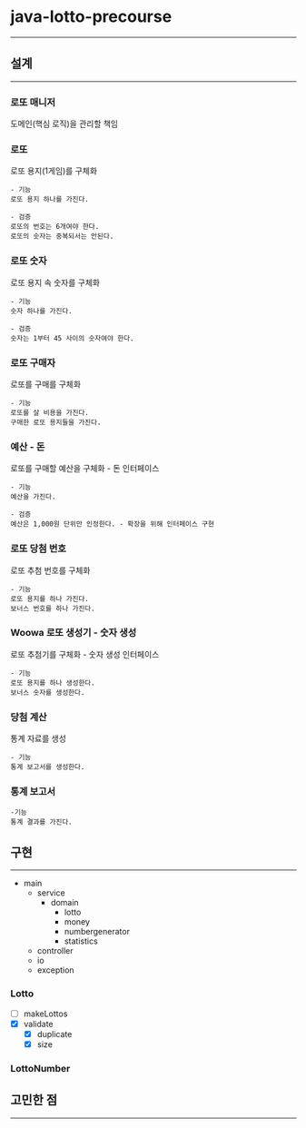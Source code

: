 # java-lotto-precourse
___
## 설계
___
### 로또 매니저
도메인(핵심 로직)을 관리할 책임

### 로또
로또 용지(1게임)를 구체화
```
- 기능
로또 용지 하나를 가진다.

- 검증
로또의 번호는 6개여야 한다.
로또의 숫자는 중복되서는 안된다.
```

### 로또 숫자
로또 용지 속 숫자를 구체화
```
- 기능
숫자 하나를 가진다.

- 검증
숫자는 1부터 45 사이의 숫자여야 한다.
```

### 로또 구매자
로또를 구매를 구체화
```
- 기능
로또를 살 비용을 가진다.
구매한 로또 용지들을 가진다.
```

### 예산 - 돈
로또를 구매할 예산을 구체화 - 돈 인터페이스
```
- 기능
예산을 가진다.

- 검증
예산은 1,000원 단위만 인정한다. - 확장을 위해 인터페이스 구현
```

### 로또 당첨 번호
로또 추첨 번호를 구체화
```
- 기능
로또 용지를 하나 가진다.
보너스 번호를 하나 가진다.
```
### Woowa 로또 생성기 - 숫자 생성
로또 추첨기를 구체화 - 숫자 생성 인터페이스
```
- 기능
로또 용지를 하나 생성한다.
보너스 숫자를 생성한다.
```

### 당첨 계산
통계 자료를 생성
```
- 기능
통계 보고서를 생성한다.
```

### 통계 보고서
```
-기능
통계 결과를 가진다.
```





## 구현
___
- main
  - service
    - domain
      - lotto
      - money
      - numbergenerator
      - statistics
  - controller
  - io
  - exception
  

### Lotto
- [ ] makeLottos
- [x] validate
  - [x] duplicate
  - [x] size

### LottoNumber

## 고민한 점
___

